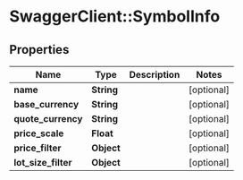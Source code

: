 # SwaggerClient::SymbolInfo

## Properties
Name | Type | Description | Notes
------------ | ------------- | ------------- | -------------
**name** | **String** |  | [optional] 
**base_currency** | **String** |  | [optional] 
**quote_currency** | **String** |  | [optional] 
**price_scale** | **Float** |  | [optional] 
**price_filter** | **Object** |  | [optional] 
**lot_size_filter** | **Object** |  | [optional] 


